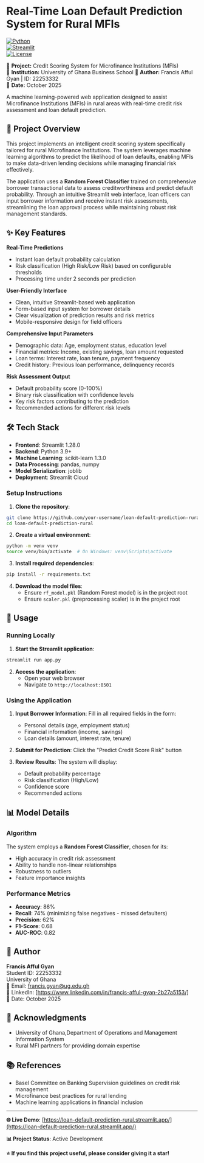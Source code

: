 # Real-Time Loan Default Prediction System for Rural MFIs

[![Python](https://img.shields.io/badge/python-3.10-blue)](https://www.python.org/)  
[![Streamlit](https://img.shields.io/badge/streamlit-1.29-orange)](https://streamlit.io/)  
[![License](https://img.shields.io/badge/license-MIT-green)](LICENSE)  

🎯 **Project:** Credit Scoring System for Microfinance Institutions (MFIs)  
🏫 **Institution:** University of Ghana Business School 
👤 **Author:** Francis Afful Gyan | ID: 22253332  
📅 **Date:** October 2025  

A machine learning-powered web application designed to assist Microfinance Institutions (MFIs) in rural areas with real-time credit risk assessment and loan default prediction.

## 🎯 Project Overview

This project implements an intelligent credit scoring system specifically tailored for rural Microfinance Institutions. The system leverages machine learning algorithms to predict the likelihood of loan defaults, enabling MFIs to make data-driven lending decisions while managing financial risk effectively.

The application uses a **Random Forest Classifier** trained on comprehensive borrower transactional data to assess creditworthiness and predict default probability. Through an intuitive Streamlit web interface, loan officers can input borrower information and receive instant risk assessments, streamlining the loan approval process while maintaining robust risk management standards.

## ✨ Key Features

**Real-Time Predictions**
- Instant loan default probability calculation
- Risk classification (High Risk/Low Risk) based on configurable thresholds
- Processing time under 2 seconds per prediction

**User-Friendly Interface**
- Clean, intuitive Streamlit-based web application
- Form-based input system for borrower details
- Clear visualization of prediction results and risk metrics
- Mobile-responsive design for field officers

**Comprehensive Input Parameters**
- Demographic data: Age, employment status, education level
- Financial metrics: Income, existing savings, loan amount requested
- Loan terms: Interest rate, loan tenure, payment frequency
- Credit history: Previous loan performance, delinquency records

**Risk Assessment Output**
- Default probability score (0-100%)
- Binary risk classification with confidence levels
- Key risk factors contributing to the prediction
- Recommended actions for different risk levels

## 🛠️ Tech Stack

- **Frontend**: Streamlit 1.28.0
- **Backend**: Python 3.9+
- **Machine Learning**: scikit-learn 1.3.0
- **Data Processing**: pandas, numpy
- **Model Serialization**: joblib
- **Deployment**: Streamlit Cloud

### Setup Instructions

1. **Clone the repository**:
```bash
git clone https://github.com/your-username/loan-default-prediction-rural.git
cd loan-default-prediction-rural
```

2. **Create a virtual environment**:
```bash
python -m venv venv
source venv/bin/activate  # On Windows: venv\Scripts\activate
```

3. **Install required dependencies**:
```bash
pip install -r requirements.txt
```

4. **Download the model files**:
   - Ensure `rf_model.pkl` (Random Forest model) is in the project root
   - Ensure `scaler.pkl` (preprocessing scaler) is in the project root

## 🚀 Usage

### Running Locally

1. **Start the Streamlit application**:
```bash
streamlit run app.py
```

2. **Access the application**:
   - Open your web browser
   - Navigate to `http://localhost:8501`

### Using the Application

1. **Input Borrower Information**: Fill in all required fields in the form:
   - Personal details (age, employment status)
   - Financial information (income, savings)
   - Loan details (amount, interest rate, tenure)

2. **Submit for Prediction**: Click the "Predict Credit Score Risk" button

3. **Review Results**: The system will display:
   - Default probability percentage
   - Risk classification (High/Low)
   - Confidence score
   - Recommended actions

## 📊 Model Details

### Algorithm
The system employs a **Random Forest Classifier**, chosen for its:
- High accuracy in credit risk assessment
- Ability to handle non-linear relationships
- Robustness to outliers
- Feature importance insights

### Performance Metrics
- **Accuracy**: 86%
- **Recall**: 74% (minimizing false negatives - missed defaulters)
- **Precision**: 62%
- **F1-Score**: 0.68
- **AUC-ROC**: 0.82

## 👥 Author

**Francis Afful Gyan**  
Student ID: 22253332  
University of Ghana  
📧 Email: francis.gyan@ug.edu.gh  
🔗 LinkedIn: [https://www.linkedin.com/in/francis-afful-gyan-2b27a5153/]  
📅 Date: October 2025

## 🙏 Acknowledgments

- University of Ghana,Department of Operations and Management Information System
- Rural MFI partners for providing domain expertise

## 📚 References

- Basel Committee on Banking Supervision guidelines on credit risk management
- Microfinance best practices for rural lending
- Machine learning applications in financial inclusion

---

**🌐 Live Demo**: [https://loan-default-prediction-rural.streamlit.app/](https://loan-default-prediction-rural.streamlit.app/)

**📊 Project Status**: Active Development

**⭐ If you find this project useful, please consider giving it a star!**
